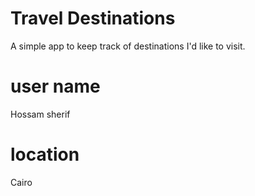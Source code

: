# Travel Destinations

A simple app to keep track of destinations I'd like to visit.

# user name
Hossam sherif

# location
Cairo

